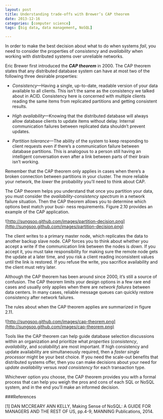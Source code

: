 ```yaml
---
layout: post
title: Understanding trade-offs with Brewer’s CAP theorem
date: 2013-12-16 
categories: [computer science]
tags: [big data, data management, NoSQL]

---
```


In order to make the best decision about what to do when systems *fail*, you need to consider the properties of *consistency* and *availability* when working with distributed systems over unreliable networks.
Eric Brewer first introduced the ***CAP theorem*** in 2000. The CAP theorem states that any distributed database system can have at most two of the following three desirable properties:
* *Consistency*—Having a single, up-to-date, readable version of your data available to all clients. This isn’t the same as the consistency we talked about in ACID. Consistency here is concerned with multiple clients reading the same items from replicated partitions and getting consistent results.
* *High availability*—Knowing that the distributed database will always allow database clients to update items without delay. Internal communication failures between replicated data shouldn’t prevent updates.
* *Partition tolerance*—The ability of the system to keep responding to client requests even if there’s a communication failure between database partitions. This is analogous to a person still having an intelligent conversation even after a link between parts of their brain isn’t working.
Remember that the CAP theorem only applies in cases when there’s a broken connection between partitions in your cluster. The more reliable your network, the *lower* the probability you’ll need to think about CAP.
The CAP theorem helps you understand that once you partition your data, you must consider the *availability-consistency spectrum* in a network failure situation. Then the CAP theorem allows you to determine which options best match your busi- ness requirements. Figure 2.10 provides an example of the CAP application.

![http://sungsoo.github.com/images/partition-decision.png](http://sungsoo.github.com/images/partition-decision.png)The client writes to a primary master node, which replicates the data to another backup slave node. CAP forces you to think about whether you accept a write if the communication link between the nodes is *down*. If you accept it, you must take responsibility for making sure the remote node gets the update at a later time, and you risk a client reading inconsistent values until the link is restored. If you refuse the write, you sacrifice availability and the client must retry later.
Although the CAP theorem has been around since 2000, it’s still a source of confusion. The CAP theorem limits your design options in a few rare end cases and usually only applies when there are *network failures* between data centers. In many cases, reliable message queues can quickly restore consistency after network failures.
The rules about when the CAP theorem applies are summarized in figure 2.11.

![http://sungsoo.github.com/images/cap-theorem.png](http://sungsoo.github.com/images/cap-theorem.png)Tools like the CAP theorem can help guide database selection discussions within an organization and prioritize what *properties* (*consistency*, *availability*, and *scalability*) are most important. If high consistency and update availability are simultaneously required, then a *faster single processor* might be your best choice. If you need the scale-out benefits that distributed systems offer, then you can make decisions aboutyour need for *update availability* versus *read consistency* for each transaction type. 
Whichever option you choose, the CAP theorem provides you with a formal process that can help you weigh the pros and cons of each SQL or NoSQL system, and inthe end you’ll make an informed decision.
###References
[1] DAN MCCREARY ANN KELLY, Making Sense of NoSQL: A GUIDE FOR MANAGERS AND THE REST OF US, pp.4-9, MANNING Publications, 2014. 